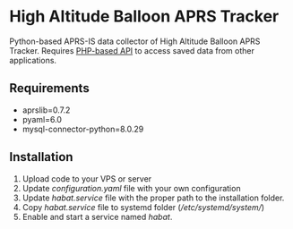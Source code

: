 # High Altitude Balloon APRS Tracker
Python-based APRS-IS data collector of High Altitude Balloon APRS Tracker. Requires [PHP-based API](https://github.com/mkbodanu4/high-altitude-balloon-aprs-api) to access saved data from other applications.

## Requirements

* aprslib=0.7.2
* pyaml=6.0
* mysql-connector-python=8.0.29

## Installation

1. Upload code to your VPS or server
2. Update *configuration.yaml* file with your own configuration
3. Update *habat.service* file with the proper path to the installation folder.
4. Copy *habat.service* file to systemd folder (*/etc/systemd/system/*)
5. Enable and start a service named *habat*.
